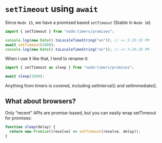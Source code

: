 # `setTimeout` using `await`

Since `Node 15`, we have a promised based `setTimeout` (Stable in `Node 16`)

```js
import { setTimeout } from "node:timers/promises";

console.log(new Date().toLocaleTimeString("en")); // => 5:29:19 PM
await setTimeout(1000);
console.log(new Date().toLocaleTimeString("en")); // => 5:29:20 PM
```

When I use it like that, I tend to rename it:

```js
import { setTimeout as sleep } from "node:timers/promises";

await sleep(1000);
```

Anything from timers is covered, including setInterval() and setImmediate().

## What about browsers?

Only “recent” APIs are promise-based, but you can easily wrap setTimeout for promises:

```js
function sleep(delay) {
  return new Promise((resolve) => setTimeout(resolve, delay));
}
```
